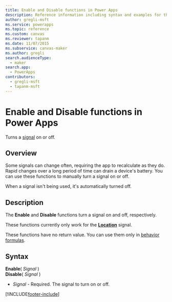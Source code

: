```yaml
---
title: Enable and Disable functions in Power Apps
description: Reference information including syntax and examples for the Enable and Disable functions in Power Apps.
author: gregli-msft
ms.service: powerapps
ms.topic: reference
ms.custom: canvas
ms.reviewer: tapanm
ms.date: 11/07/2015
ms.subservice: canvas-maker
ms.author: gregli
search.audienceType: 
  - maker
search.app: 
  - PowerApps
contributors:
  - gregli-msft
  - tapanm-msft
---
```

# Enable and Disable functions in Power Apps
Turns a [signal](signals.md) on or off.

## Overview
Some signals can change often, requiring the app to recalculate as they do.  Rapid changes over a long period of time can drain a device's battery. You can use these functions to manually turn a signal on or off.

When a signal isn't being used, it's automatically turned off.

## Description
The **Enable** and **Disable** functions turn a signal on and off, respectively.

These functions currently only work for the **[Location](signals.md)** signal.

These functions have no return value. You can use them only in [behavior formulas](../working-with-formulas-in-depth.md).

## Syntax
**Enable**( *Signal* )<br>**Disable**( *Signal* )

* *Signal* - Required.  The signal to turn on or off.



[!INCLUDE[footer-include](../../../includes/footer-banner.md)]